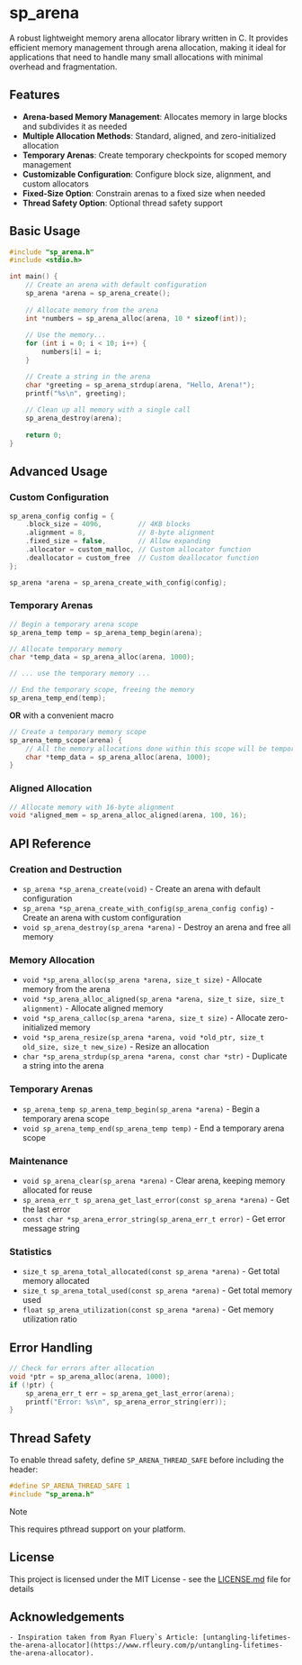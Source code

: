 # sp_arena

A robust lightweight memory arena allocator library written in C. It provides efficient memory management through arena allocation, making it ideal for applications that need to handle many small allocations with minimal overhead and fragmentation.

## Features

- **Arena-based Memory Management**: Allocates memory in large blocks and subdivides it as needed
- **Multiple Allocation Methods**: Standard, aligned, and zero-initialized allocation
- **Temporary Arenas**: Create temporary checkpoints for scoped memory management
- **Customizable Configuration**: Configure block size, alignment, and custom allocators
- **Fixed-Size Option**: Constrain arenas to a fixed size when needed
- **Thread Safety Option**: Optional thread safety support

## Basic Usage

```c
#include "sp_arena.h"
#include <stdio.h>

int main() {
    // Create an arena with default configuration
    sp_arena *arena = sp_arena_create();
    
    // Allocate memory from the arena
    int *numbers = sp_arena_alloc(arena, 10 * sizeof(int));
    
    // Use the memory...
    for (int i = 0; i < 10; i++) {
        numbers[i] = i;
    }

    // Create a string in the arena
    char *greeting = sp_arena_strdup(arena, "Hello, Arena!");
    printf("%s\n", greeting);
    
    // Clean up all memory with a single call
    sp_arena_destroy(arena);
    
    return 0;
}
```

## Advanced Usage

### Custom Configuration

```c
sp_arena_config config = {
    .block_size = 4096,         // 4KB blocks
    .alignment = 8,             // 8-byte alignment
    .fixed_size = false,        // Allow expanding
    .allocator = custom_malloc, // Custom allocator function
    .deallocator = custom_free  // Custom deallocator function
};

sp_arena *arena = sp_arena_create_with_config(config);
```

### Temporary Arenas

```c
// Begin a temporary arena scope
sp_arena_temp temp = sp_arena_temp_begin(arena);

// Allocate temporary memory
char *temp_data = sp_arena_alloc(arena, 1000);

// ... use the temporary memory ...

// End the temporary scope, freeing the memory
sp_arena_temp_end(temp);
```

**OR** with a convenient macro 

```c
// Create a temporary memory scope 
sp_arena_temp_scope(arena) {
    // All the memory allocations done within this scope will be temporary 
    char *temp_data = sp_arena_alloc(arena, 1000);
}

```

### Aligned Allocation

```c
// Allocate memory with 16-byte alignment
void *aligned_mem = sp_arena_alloc_aligned(arena, 100, 16);
```

## API Reference

### Creation and Destruction

- `sp_arena *sp_arena_create(void)` - Create an arena with default configuration
- `sp_arena *sp_arena_create_with_config(sp_arena_config config)` - Create an arena with custom configuration
- `void sp_arena_destroy(sp_arena *arena)` - Destroy an arena and free all memory

### Memory Allocation

- `void *sp_arena_alloc(sp_arena *arena, size_t size)` - Allocate memory from the arena
- `void *sp_arena_alloc_aligned(sp_arena *arena, size_t size, size_t alignment)` - Allocate aligned memory
- `void *sp_arena_calloc(sp_arena *arena, size_t size)` - Allocate zero-initialized memory
- `void *sp_arena_resize(sp_arena *arena, void *old_ptr, size_t old_size, size_t new_size)` - Resize an allocation
- `char *sp_arena_strdup(sp_arena *arena, const char *str)` - Duplicate a string into the arena

### Temporary Arenas

- `sp_arena_temp sp_arena_temp_begin(sp_arena *arena)` - Begin a temporary arena scope
- `void sp_arena_temp_end(sp_arena_temp temp)` - End a temporary arena scope

### Maintenance

- `void sp_arena_clear(sp_arena *arena)` - Clear arena, keeping memory allocated for reuse
- `sp_arena_err_t sp_arena_get_last_error(const sp_arena *arena)` - Get the last error
- `const char *sp_arena_error_string(sp_arena_err_t error)` - Get error message string

### Statistics

- `size_t sp_arena_total_allocated(const sp_arena *arena)` - Get total memory allocated
- `size_t sp_arena_total_used(const sp_arena *arena)` - Get total memory used
- `float sp_arena_utilization(const sp_arena *arena)` - Get memory utilization ratio

## Error Handling

```c
// Check for errors after allocation
void *ptr = sp_arena_alloc(arena, 1000);
if (!ptr) {
    sp_arena_err_t err = sp_arena_get_last_error(arena);
    printf("Error: %s\n", sp_arena_error_string(err));
}
```

## Thread Safety

To enable thread safety, define `SP_ARENA_THREAD_SAFE` before including the header:

```c
#define SP_ARENA_THREAD_SAFE 1
#include "sp_arena.h"
```

> [!NOTE]  
> This requires pthread support on your platform.

## License

This project is licensed under the MIT License - see the [LICENSE.md](./LICENSE) file for details

## Acknowledgements
    - Inspiration taken from Ryan Fluery`s Article: [untangling-lifetimes-the-arena-allocator](https://www.rfleury.com/p/untangling-lifetimes-the-arena-allocator).